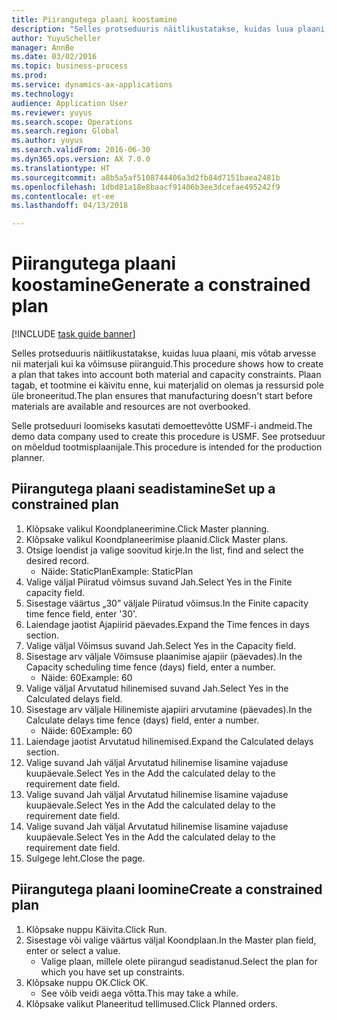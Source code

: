 ```yaml
--- 
title: Piirangutega plaani koostamine
description: "Selles protseduuris näitlikustatakse, kuidas luua plaani, mis võtab arvesse nii materjali kui ka võimsuse piiranguid."
author: YuyuScheller
manager: AnnBe
ms.date: 03/02/2016
ms.topic: business-process
ms.prod: 
ms.service: dynamics-ax-applications
ms.technology: 
audience: Application User
ms.reviewer: yuyus
ms.search.scope: Operations
ms.search.region: Global
ms.author: yuyus
ms.search.validFrom: 2016-06-30
ms.dyn365.ops.version: AX 7.0.0
ms.translationtype: HT
ms.sourcegitcommit: a8b5a5af5108744406a3d2fb84d7151baea2481b
ms.openlocfilehash: 1dbd81a18e8baacf91406b3ee3dcefae495242f9
ms.contentlocale: et-ee
ms.lasthandoff: 04/13/2018

---
```

# <a name="generate-a-constrained-plan"></a><span data-ttu-id="c4ed3-103">Piirangutega plaani koostamine</span><span class="sxs-lookup"><span data-stu-id="c4ed3-103">Generate a constrained plan</span></span>

[!INCLUDE [task guide banner](../../includes/task-guide-banner.md)]

<span data-ttu-id="c4ed3-104">Selles protseduuris näitlikustatakse, kuidas luua plaani, mis võtab arvesse nii materjali kui ka võimsuse piiranguid.</span><span class="sxs-lookup"><span data-stu-id="c4ed3-104">This procedure shows how to create a plan that takes into account both material and capacity constraints.</span></span> <span data-ttu-id="c4ed3-105">Plaan tagab, et tootmine ei käivitu enne, kui materjalid on olemas ja ressursid pole üle broneeritud.</span><span class="sxs-lookup"><span data-stu-id="c4ed3-105">The plan ensures that manufacturing doesn't start before materials are available and resources are not overbooked.</span></span> 

<span data-ttu-id="c4ed3-106">Selle protseduuri loomiseks kasutati demoettevõtte USMF-i andmeid.</span><span class="sxs-lookup"><span data-stu-id="c4ed3-106">The demo data company used to create this procedure is USMF.</span></span> <span data-ttu-id="c4ed3-107">See protseduur on mõeldud tootmisplaanijale.</span><span class="sxs-lookup"><span data-stu-id="c4ed3-107">This procedure is intended for the production planner.</span></span>


## <a name="set-up-a-constrained-plan"></a><span data-ttu-id="c4ed3-108">Piirangutega plaani seadistamine</span><span class="sxs-lookup"><span data-stu-id="c4ed3-108">Set up a constrained plan</span></span>
1. <span data-ttu-id="c4ed3-109">Klõpsake valikul Koondplaneerimine.</span><span class="sxs-lookup"><span data-stu-id="c4ed3-109">Click Master planning.</span></span>
2. <span data-ttu-id="c4ed3-110">Klõpsake valikul Koondplaneerimise plaanid.</span><span class="sxs-lookup"><span data-stu-id="c4ed3-110">Click Master plans.</span></span>
3. <span data-ttu-id="c4ed3-111">Otsige loendist ja valige soovitud kirje.</span><span class="sxs-lookup"><span data-stu-id="c4ed3-111">In the list, find and select the desired record.</span></span>
    * <span data-ttu-id="c4ed3-112">Näide: StaticPlan</span><span class="sxs-lookup"><span data-stu-id="c4ed3-112">Example: StaticPlan</span></span>  
4. <span data-ttu-id="c4ed3-113">Valige väljal Piiratud võimsus suvand Jah.</span><span class="sxs-lookup"><span data-stu-id="c4ed3-113">Select Yes in the Finite capacity field.</span></span>
5. <span data-ttu-id="c4ed3-114">Sisestage väärtus „30” väljale Piiratud võimsus.</span><span class="sxs-lookup"><span data-stu-id="c4ed3-114">In the Finite capacity time fence field, enter '30'.</span></span>
6. <span data-ttu-id="c4ed3-115">Laiendage jaotist Ajapiirid päevades.</span><span class="sxs-lookup"><span data-stu-id="c4ed3-115">Expand the Time fences in days section.</span></span>
7. <span data-ttu-id="c4ed3-116">Valige väljal Võimsus suvand Jah.</span><span class="sxs-lookup"><span data-stu-id="c4ed3-116">Select Yes in the Capacity field.</span></span>
8. <span data-ttu-id="c4ed3-117">Sisestage arv väljale Võimsuse plaanimise ajapiir (päevades).</span><span class="sxs-lookup"><span data-stu-id="c4ed3-117">In the Capacity scheduling time fence (days) field, enter a number.</span></span>
    * <span data-ttu-id="c4ed3-118">Näide: 60</span><span class="sxs-lookup"><span data-stu-id="c4ed3-118">Example: 60</span></span>  
9. <span data-ttu-id="c4ed3-119">Valige väljal Arvutatud hilinemised suvand Jah.</span><span class="sxs-lookup"><span data-stu-id="c4ed3-119">Select Yes in the Calculated delays field.</span></span>
10. <span data-ttu-id="c4ed3-120">Sisestage arv väljale Hilinemiste ajapiiri arvutamine (päevades).</span><span class="sxs-lookup"><span data-stu-id="c4ed3-120">In the Calculate delays time fence (days) field, enter a number.</span></span>
    * <span data-ttu-id="c4ed3-121">Näide: 60</span><span class="sxs-lookup"><span data-stu-id="c4ed3-121">Example: 60</span></span>  
11. <span data-ttu-id="c4ed3-122">Laiendage jaotist Arvutatud hilinemised.</span><span class="sxs-lookup"><span data-stu-id="c4ed3-122">Expand the Calculated delays section.</span></span>
12. <span data-ttu-id="c4ed3-123">Valige suvand Jah väljal Arvutatud hilinemise lisamine vajaduse kuupäevale.</span><span class="sxs-lookup"><span data-stu-id="c4ed3-123">Select Yes in the Add the calculated delay to the requirement date field.</span></span>
13. <span data-ttu-id="c4ed3-124">Valige suvand Jah väljal Arvutatud hilinemise lisamine vajaduse kuupäevale.</span><span class="sxs-lookup"><span data-stu-id="c4ed3-124">Select Yes in the Add the calculated delay to the requirement date field.</span></span>
14. <span data-ttu-id="c4ed3-125">Valige suvand Jah väljal Arvutatud hilinemise lisamine vajaduse kuupäevale.</span><span class="sxs-lookup"><span data-stu-id="c4ed3-125">Select Yes in the Add the calculated delay to the requirement date field.</span></span>
15. <span data-ttu-id="c4ed3-126">Sulgege leht.</span><span class="sxs-lookup"><span data-stu-id="c4ed3-126">Close the page.</span></span>

## <a name="create-a-constrained-plan"></a><span data-ttu-id="c4ed3-127">Piirangutega plaani loomine</span><span class="sxs-lookup"><span data-stu-id="c4ed3-127">Create a constrained plan</span></span>
1. <span data-ttu-id="c4ed3-128">Klõpsake nuppu Käivita.</span><span class="sxs-lookup"><span data-stu-id="c4ed3-128">Click Run.</span></span>
2. <span data-ttu-id="c4ed3-129">Sisestage või valige väärtus väljal Koondplaan.</span><span class="sxs-lookup"><span data-stu-id="c4ed3-129">In the Master plan field, enter or select a value.</span></span>
    * <span data-ttu-id="c4ed3-130">Valige plaan, millele olete piirangud seadistanud.</span><span class="sxs-lookup"><span data-stu-id="c4ed3-130">Select the plan for which you have set up constraints.</span></span>  
3. <span data-ttu-id="c4ed3-131">Klõpsake nuppu OK.</span><span class="sxs-lookup"><span data-stu-id="c4ed3-131">Click OK.</span></span>
    * <span data-ttu-id="c4ed3-132">See võib veidi aega võtta.</span><span class="sxs-lookup"><span data-stu-id="c4ed3-132">This may take a while.</span></span>  
4. <span data-ttu-id="c4ed3-133">Klõpsake valikut Planeeritud tellimused.</span><span class="sxs-lookup"><span data-stu-id="c4ed3-133">Click Planned orders.</span></span>


